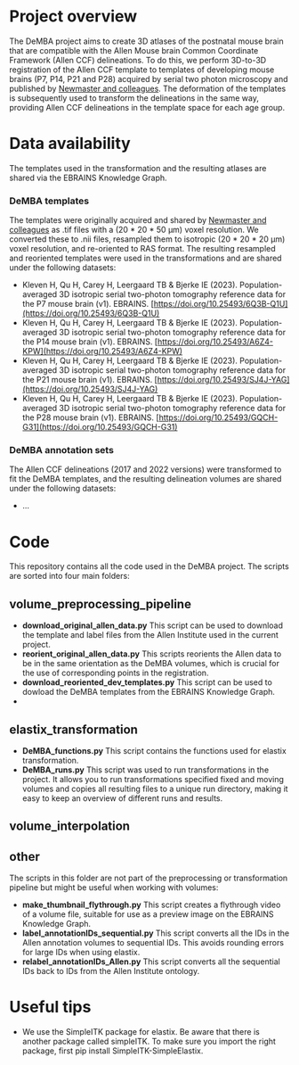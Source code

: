 # Project overview
 The DeMBA project aims to create 3D atlases of the postnatal mouse brain that are compatible with the Allen Mouse brain Common Coordinate Framework (Allen CCF) delineations.
 To do this, we perform 3D-to-3D registration of the Allen CCF template to templates of developing mouse brains (P7, P14, P21 and P28) acquired by serial two photon microscopy and published by [Newmaster and colleagues](https://www.nature.com/articles/s41467-020-15659-1).
 The deformation of the templates is subsequently used to transform the delineations in the same way, providing Allen CCF delineations in the template space for each age group.

# Data availability
 The templates used in the transformation and the resulting atlases are shared via the EBRAINS Knowledge Graph.

 ### DeMBA templates
 The templates were originally acquired and shared by [Newmaster and colleagues](https://www.nature.com/articles/s41467-020-15659-1) as .tif files with a (20 * 20 * 50 µm) voxel resolution. We converted these to .nii files, resampled them to isotropic (20 * 20 * 20 µm) voxel resolution, and re-oriented to RAS format. The resulting resampled and reoriented templates were used in the transformations and are shared under the following datasets:
- Kleven H, Qu H, Carey H, Leergaard TB & Bjerke IE (2023). Population-averaged 3D isotropic serial two-photon tomography reference data for the P7 mouse brain (v1). EBRAINS. [https://doi.org/10.25493/6Q3B-Q1U](https://doi.org/10.25493/6Q3B-Q1U)
- Kleven H, Qu H, Carey H, Leergaard TB & Bjerke IE (2023). Population-averaged 3D isotropic serial two-photon tomography reference data for the P14 mouse brain (v1). EBRAINS. [https://doi.org/10.25493/A6Z4-KPW](https://doi.org/10.25493/A6Z4-KPW)
- Kleven H, Qu H, Carey H, Leergaard TB & Bjerke IE (2023). Population-averaged 3D isotropic serial two-photon tomography reference data for the P21 mouse brain (v1). EBRAINS. [https://doi.org/10.25493/SJ4J-YAG](https://doi.org/10.25493/SJ4J-YAG)
- Kleven H, Qu H, Carey H, Leergaard TB & Bjerke IE (2023). Population-averaged 3D isotropic serial two-photon tomography reference data for the P28 mouse brain (v1). EBRAINS. [https://doi.org/10.25493/GQCH-G31](https://doi.org/10.25493/GQCH-G31)


### DeMBA annotation sets
 The Allen CCF delineations (2017 and 2022 versions) were transformed to fit the DeMBA templates, and the resulting delineation volumes are shared under the following datasets:
- ...

 # Code
 This repository contains all the code used in the DeMBA project. The scripts are sorted into four main folders:

 ## volume_preprocessing_pipeline
 - **download_original_allen_data.py** This script can be used to download the template and label files from the Allen Institute used in the current project.
 - **reorient_original_allen_data.py** This scripts reorients the Allen data to be in the same orientation as the DeMBA volumes, which is crucial for the use of corresponding points in the registration.
 - **download_reoriented_dev_templates.py** This script can be used to dowload the DeMBA templates from the EBRAINS Knowledge Graph.
 - 
 ## elastix_transformation
 - **DeMBA_functions.py** This script contains the functions used for elastix transformation.
 - **DeMBA_runs.py** This script was used to run transformations in the project. It allows you to run transformations specified fixed and moving volumes and copies all resulting files to a unique run directory, making it easy to keep an overview of different runs and results.

 ## volume_interpolation
   
 ## other
 The scripts in this folder are not part of the preprocessing or transformation pipeline but might be useful when working with volumes:
 - **make_thumbnail_flythrough.py** This script creates a flythrough video of a volume file, suitable for use as a preview image on the EBRAINS Knowledge Graph.
 - **label_annotationIDs_sequential.py** This script converts all the IDs in the Allen annotation volumes to sequential IDs. This avoids rounding errors for large IDs when using elastix.
 - **relabel_annotationIDs_Allen.py** This script converts all the sequential IDs back to IDs from the Allen Institute ontology.

 # Useful tips
 - We use the SimpleITK package for elastix. Be aware that there is another package called simpleITK. To make sure you import the right package, first pip install SimpleITK-SimpleElastix.
